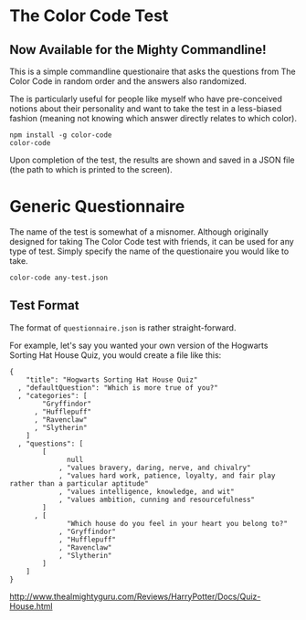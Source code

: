 # The Color Code Test

## Now Available for the Mighty Commandline!

This is a simple commandline questionaire that asks the questions from The Color Code in random order and the answers also randomized.

The is particularly useful for people like myself who have pre-conceived notions about their personality and want to take the test in a less-biased fashion
(meaning not knowing which answer directly relates to which color).

    npm install -g color-code
    color-code

Upon completion of the test, the results are shown and saved in a JSON file (the path to which is printed to the screen).

# Generic Questionnaire

The name of the test is somewhat of a misnomer. Although originally designed for taking The Color Code test with friends,
it can be used for any type of test. Simply specify the name of the questionaire you would like to take.

    color-code any-test.json

## Test Format

The format of `questionnaire.json` is rather straight-forward.

For example, let's say you wanted your own version of the Hogwarts Sorting Hat House Quiz, you would create a file like this:

    {
        "title": "Hogwarts Sorting Hat House Quiz"
      , "defaultQuestion": "Which is more true of you?"
      , "categories": [
            "Gryffindor"
          , "Hufflepuff"
          , "Ravenclaw"
          , "Slytherin"
        ]
      , "questions": [
            [
                  null
                , "values bravery, daring, nerve, and chivalry"
                , "values hard work, patience, loyalty, and fair play rather than a particular aptitude"
                , "values intelligence, knowledge, and wit"
                , "values ambition, cunning and resourcefulness"
            ]
          , [
                  "Which house do you feel in your heart you belong to?"
                , "Gryffindor"
                , "Hufflepuff"
                , "Ravenclaw"
                , "Slytherin"
            ]
        ]
    }

http://www.thealmightyguru.com/Reviews/HarryPotter/Docs/Quiz-House.html
